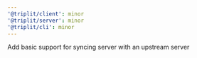```yaml
---
'@triplit/client': minor
'@triplit/server': minor
'@triplit/cli': minor
---
```


Add basic support for syncing server with an upstream server
